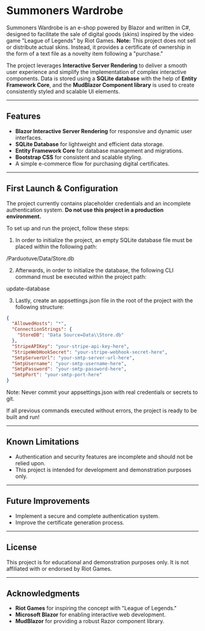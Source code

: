 # Summoners Wardrobe

Summoners Wardrobe is an e-shop powered by Blazor and written in C#, designed to facilitate the sale of digital goods (skins) inspired by the video game "League of Legends" by Riot Games. **Note:** This project does not sell or distribute actual skins. Instead, it provides a certificate of ownership in the form of a text file as a novelty item following a "purchase." 

The project leverages **Interactive Server Rendering** to deliver a smooth user experience and simplify the implementation of complex interactive components. Data is stored using a **SQLite database** with the help of **Entity Framework Core**, and the **MudBlazor Component library** is used to create consistently styled and scalable UI elements.

---

## Features
- **Blazor Interactive Server Rendering** for responsive and dynamic user interfaces.
- **SQLite Database** for lightweight and efficient data storage.
- **Entity Framework Core** for database management and migrations.
- **Bootstrap CSS** for consistent and scalable styling.
- A simple e-commerce flow for purchasing digital certificates.

---

## First Launch & Configuration

The project currently contains placeholder credentials and an incomplete authentication system. **Do not use this project in a production environment.**

To set up and run the project, follow these steps:

1. In order to initialize the project, an empty SQLite database file must be placed within the following path:

/Parduotuve/Data/Store.db

2. Afterwards, in order to initialize the database, the following CLI command must be executed within the project path:

update-database

3. Lastly, create an appsettings.json file in the root of the project with the following structure:
```json
{
  "AllowedHosts": "*",
  "ConnectionStrings": {
    "StoreDB": "Data Source=Data\\Store.db"
  },
  "StripeAPIKey": "your-stripe-api-key-here",
  "StripeWebHookSecret": "your-stripe-webhook-secret-here",
  "SmtpServerUrl": "your-smtp-server-url-here",
  "SmtpUsername": "your-smtp-username-here",
  "SmtpPassword": "your-smtp-password-here",
  "SmtpPort": "your-smtp-port-here"
}
```
Note: Never commit your appsettings.json with real credentials or secrets to git.

If all previous commands executed without errors, the project is ready to be built and run!

---

## Known Limitations
- Authentication and security features are incomplete and should not be relied upon.
- This project is intended for development and demonstration purposes only.

---

## Future Improvements
- Implement a secure and complete authentication system.
- Improve the certificate generation process.

---

## License
This project is for educational and demonstration purposes only. It is not affiliated with or endorsed by Riot Games.

---

## Acknowledgments
- **Riot Games** for inspiring the concept with "League of Legends."
- **Microsoft Blazor** for enabling interactive web development.
- **MudBlazor** for providing a robust Razor component library.

